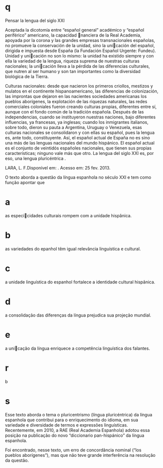 # q
Pensar la lengua del siglo XXI

Aceptada la dicotomía entre “español general” académico y “español periférico” americano, la capacidad nanciera de la Real Academia, apoyada por la corona y las grandes empresas transnacionales españolas, no promueve la conservación de la unidad, sino la unicación del español, dirigida e impuesta desde España (la Fundación Español Urgente: Fundeu). Unidad y unicación no son lo mismo: la unidad ha existido siempre y con ella la variedad de la lengua, riqueza suprema de nuestras culturas nacionales; la unicación lleva a la pérdida de las diferencias culturales, que nutren al ser humano y son tan importantes como la diversidad biológica de la Tierra.

Culturas nacionales: desde que nacieron los primeros criollos, mestizos y mulatos en el continente hispanoamericano, las diferencias de colonización, las improntas que dejaron en las nacientes sociedades americanas los pueblos aborígenes, la explotación de las riquezas naturales, las redes comerciales coloniales fueron creando culturas propias, diferentes entre sí, aunque con el fondo común de la tradición española. Después de las independencias, cuando se instituyeron nuestras naciones, bajo diferentes influencias, ya francesas, ya inglesas; cuando los inmigrantes italianos, sobre todo, dieron su pauta a Argentina, Uruguay o Venezuela, esas culturas nacionales se consolidaron y con ellas su español, pues la lengua es, ante todo, constituyente. Así, el español actual de España no es sino una más de las lenguas nacionales del mundo hispánico. El español actual es el conjunto de veintidós españoles nacionales, que tienen sus propias características; ninguno vale más que otro. La lengua del siglo XXI es, por eso, una lengua pluricéntrica .

LARA, L. F.Disponível em: . Acesso em: 25 fev. 2013.

O texto aborda a questão da língua espanhola no século XXI e tem como função apontar que

# a
as especicidades culturais rompem com a unidade hispânica.

# b
as variedades do epanhol têm igual relevância linguística e cultural.

# c
a unidade linguística do espanhol fortalece a identidade cultural hispânica.

# d
a consolidação das diferenças da língua prejudica sua projeção mundial.

# e
a unicação da língua enriquece a competência linguística dos falantes.

# r
b

# s
Esse texto aborda o tema o pluricentrismo (língua pluricéntrica) da língua espanhola que contribui para o enriquecimento do idioma, em sua variedade e diversidade de termos e expressões linguísticas. Recentemente, em 2010, a RAE (Real Academia Espanhola) adotou essa posição na publicação do novo “diccionario pan-hispánico” da língua espanhola.

Foi encontrado, nesse texto, um erro de concordância nominal (“los pueblos aborígenes”), mas que não teve grande interferência na resolução da questão.
